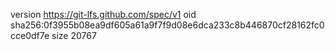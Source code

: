 version https://git-lfs.github.com/spec/v1
oid sha256:0f3955b08ea9df605a61a9f7f9d08e6dca233c8b446870cf28162fc0cce0df7e
size 20767
